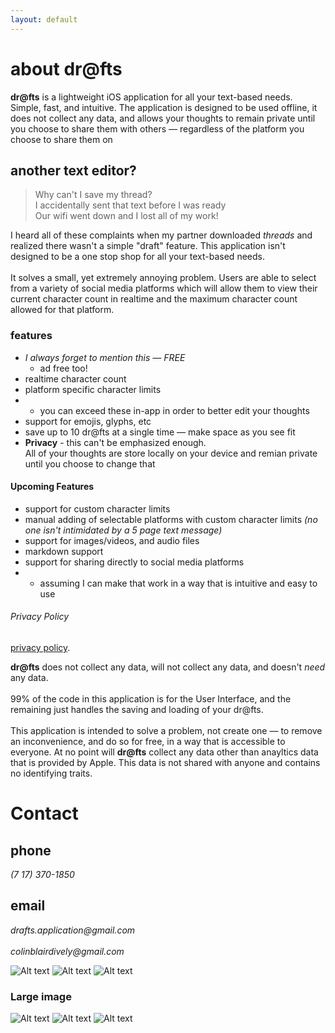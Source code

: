 ```yaml
---
layout: default
---
```


<!-- Text can be **bold**, _italic_, or ~~strikethrough~~. -->
# about dr@fts

**dr@fts** is a lightweight iOS application for all your text-based needs. Simple, fast, and intuitive. 
The application is designed to be used offline, it does not collect any data, and allows your thoughts to remain
private until you choose to share them with others — regardless of the platform you choose to share them on

## another text editor?
> Why can't I save my thread? <br>
> I accidentally sent that text before I was ready <br>
> Our wifi went down and I lost all of my work! <br>

I heard all of these complaints when my partner downloaded _threads_ and realized there wasn't a simple "draft" feature. This 
application isn't designed to be a one stop shop for all your text-based needs. 
<br><br>
It solves a small, yet extremely annoying problem. 
Users are able to select from a variety of social media platforms which will allow them to view their current character count in 
realtime and the maximum character count allowed for that platform. 

### features
* _I always forget to mention this — FREE_  
  * ad free too!
* realtime character count
* platform specific character limits 
* * you can exceed these in-app in order to better edit your thoughts
* support for emojis, glyphs, etc
* save up to 10 dr@fts at a single time — make space as you see fit
* **Privacy** - this can't be emphasized enough. <br>
All of your thoughts are store locally on your device and remian private until you choose to change that

#### Upcoming Features
* support for custom character limits
* manual adding of selectable platforms with custom character limits _(no one isn't intimidated by a 5 page text message)_
* support for images/videos, and audio files
* markdown support
* support for sharing directly to social media platforms 
* * assuming I can make that work in a way that is intuitive and easy to use 

###### Privacy Policy
[privacy policy](./another-page.html).
<br>

**dr@fts** does not collect any data,
will not collect any data, and doesn't _need_ any data. <br><br>
99% of the code in this application is for the User Interface, and the remaining just handles the saving and loading of your dr@fts.
<br><br>
This application is intended to solve a problem, not create one — to remove an inconvenience, and do so for free, in a way that is accessible to everyone.
At no point will **dr@fts** collect any data other than anayltics data that is provided by Apple. This data is not shared with anyone and
contains no identifying traits.

# Contact
## phone
_(7 17) 370-1850_
## email
_drafts.application@gmail.com_ <br><br>
_colinblairdively@gmail.com_

![Alt text](https://github.com/cbd1221/drafts/blob/homepage/Simulator%20Screenshot%20-%20iPhone%2014%20-%202023-07-28%20at%2022.14.51.png)
![Alt text](https://github.com/cbd1221/drafts/blob/homepage/Simulator%20Screenshot%20-%20iPhone%2014%20-%202023-07-28%20at%2022.18.43.png)
![Alt text](https://github.com/cbd1221/drafts/blob/homepage/Simulator%20Screenshot%20-%20iPhone%2014%20-%202023-07-28%20at%2022.18.43.png)

### Large image
![Alt text](https://github.com/cbd1221/drafts/blob/homepage/Simulator%20Screenshot%20-%20iPhone%2014%20-%202023-07-28%20at%2022.17.25.png)
![Alt text](https://github.com/cbd1221/drafts/blob/homepage/Simulator%20Screenshot%20-%20iPhone%2014%20-%202023-07-28%20at%2022.14.38.png)
![Alt text](https://github.com/cbd1221/drafts/blob/homepage/Simulator%20Screenshot%20-%20iPhone%2014%20-%202023-07-28%20at%2022.14.56.png)
